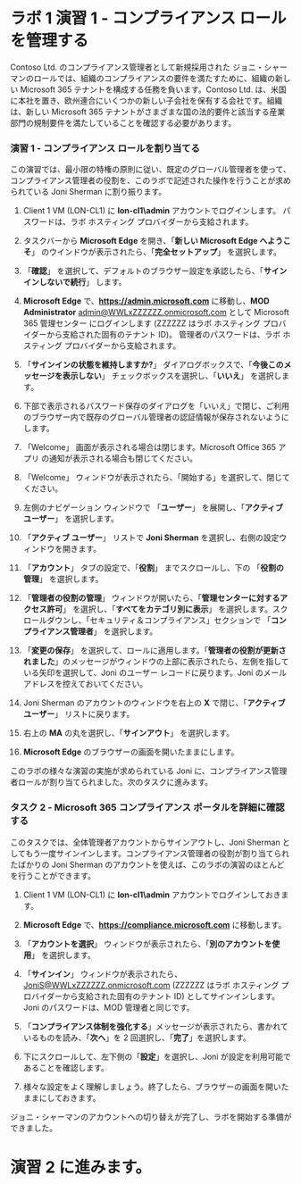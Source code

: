 # ラボ 1 演習 1 - コンプライアンス ロールを管理する

Contoso Ltd. のコンプライアンス管理者として新規採用された ジョニ・シャーマンのロールでは、組織のコンプライアンスの要件を満たすために、組織の新しい Microsoft 365 テナントを構成する任務を負います。Contoso Ltd. は、米国に本社を置き、欧州連合にいくつかの新しい子会社を保有する会社です。組織は、新しい Microsoft 365 テナントがさまざまな国の法的要件と該当する産業部門の規制要件を満たしていることを確認する必要があります。

### 演習 1 - コンプライアンス ロールを割り当てる

この演習では、最小限の特権の原則に従い、既定のグローバル管理者を使って、コンプライアンス管理者の役割を、このラボで記述された操作を行うことが求められている Joni Sherman に割り振ります。

1. Client 1 VM (LON-CL1) に **lon-cl1\admin** アカウントでログインします。  パスワードは、ラボ ホスティング プロバイダーから支給されます。

2. タスクバーから **Microsoft Edge** を開き、「**新しい Microsoft Edge へようこそ**」 のウインドウが表示されたら、「**完全セットアップ**」 を選択します。

3. 「**確認**」 を選択して、デフォルトのブラウザー設定を承認したら、「**サインインしないで続行**」 します。

4. **Microsoft Edge** で、**https://admin.microsoft.com** に移動し、**MOD Administrator** admin@WWLxZZZZZZ.onmicrosoft.com として Microsoft 365 管理センター にログインします (ZZZZZZ はラボ ホスティング プロバイダーから支給された固有のテナント ID)。  管理者のパスワードは、ラボ ホスティング プロバイダーから支給されます。

5. 「**サインインの状態を維持しますか?**」 ダイアログボックスで、「**今後このメッセージを表示しない**」 チェックボックスを選択し、「**いいえ**」 を選択します。

6. 下部で表示されるパスワード保存のダイアログを「いいえ」で閉じ、ご利用のブラウザー内で既存のグローバル管理者の認証情報が保存されないようにします。

7. 「Welcome」 画面が表示される場合は閉じます。Microsoft Office 365 アプリ の通知が表示される場合も閉じてください。

8. 「Welcome」 ウィンドウが表示されたら、「開始する」を選択して、閉じてください。

9. 左側のナビゲーション ウィンドウで 「**ユーザー**」 を展開し、「**アクティブ ユーザー**」 を選択します。

10. 「**アクティブ ユーザー**」 リストで **Joni Sherman** を選択し、右側の設定ウィンドウを開きます。

11.	「**アカウント**」 タブの設定で、「**役割**」 までスクロールし、下の 「**役割の管理**」 を選択します。

12.	「**管理者の役割の管理**」 ウィンドウが開いたら、「**管理センターに対するアクセス許可**」 を選択し、「**すべてをカテゴリ別に表示**」 を選択します。スクロールダウンし、「セキュリティ＆コンプライアンス」セクションで 「**コンプライアンス管理者**」 を選択します。

13.	「**変更の保存**」 を選択して、ロールに適用します。「**管理者の役割が更新されました**」のメッセージがウィンドウの上部に表示されたら、左側を指している矢印を選択して、Joni のユーザー レコードに戻ります。Joni のメールアドレスを控えておいてください。

14.	Joni Sherman のアカウントのウィンドウを右上の **X** で閉じ、「**アクティブ ユーザー**」 リストに戻ります。

15. 右上の **MA** の丸を選択し、「**サインアウト**」 を選択します。

16. **Microsoft Edge** のブラウザーの画面を開いたままにします。

このラボの様々な演習の実施が求められている Joni に、コンプライアンス管理者ロールが割り当てられました。次のタスクに進みます。

### タスク 2 - Microsoft 365 コンプライアンス ポータルを詳細に確認する

このタスクでは、全体管理者アカウントからサインアウトし、Joni Sherman としてもう一度サインインします。コンプライアンス管理者の役割が割り当てられたばかりの Joni Sherman のアカウントを使えば、このラボの演習のほとんどを行うことができます。

1. Client 1 VM (LON-CL1) に **lon-cl1\admin** アカウントでログインしておきます。 

2. **Microsoft Edge** で、**https://compliance.microsoft.com** に移動します。

3. 「**アカウントを選択**」 ウィンドウが表示されたら、「**別のアカウントを使用**」 を選択します。

4. 「**サインイン**」 ウィンドウが表示されたら、JoniS@WWLxZZZZZZ.onmicrosoft.com (ZZZZZZ はラボ ホスティング プロバイダーから支給された固有のテナント ID) としてサインインします。  Joni のパスワードは、MOD 管理者と同じです。

5. 「**コンプライアンス体制を強化する**」メッセージが表示されたら、書かれているものを読み、「**次へ**」を 2 回選択し、「**完了**」を選択します。

6. 下にスクロールして、左下側の「**設定**」を選択し、Joni が設定を利用可能であることを確認します。

7. 様々な設定をよく理解しましょう。終了したら、ブラウザーの画面を開いたままにしておきます。

ジョニ・シャーマンのアカウントへの切り替えが完了し、ラボを開始する準備ができました。

# 演習 2 に進みます。
